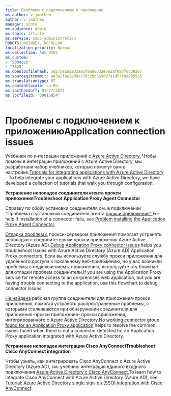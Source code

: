 ```yaml
---
title: Проблемы с подключением к приложению
ms.author: v-jmathew
author: v-jmathew
manager: scotv
ms.audience: Admin
ms.topic: article
ms.service: o365-administration
ROBOTS: NOINDEX, NOFOLLOW
localization_priority: Normal
ms.collection: Adm_O365
ms.custom:
- "9004326"
- "7825"
ms.openlocfilehash: 5d27592e2233a01fead0332e6e2af08bf6cd9287
ms.sourcegitcommit: a43e2fae2ed9cc7bc2bd869d97a1d57fa98955c5
ms.translationtype: MT
ms.contentlocale: ru-RU
ms.lasthandoff: 01/27/2021
ms.locfileid: "50016854"
---
```

# <a name="application-connection-issues"></a><span data-ttu-id="5e686-102">Проблемы с подключением к приложению</span><span class="sxs-lookup"><span data-stu-id="5e686-102">Application connection issues</span></span>

<span data-ttu-id="5e686-103">Учебники по интеграции приложений с [Azure Active Directory.](https://docs.microsoft.com/azure/active-directory/saas-apps/tutorial-list) Чтобы помочь в интеграции приложений с Azure Active Directory, мы разработали набор учебников, которые помогут вам в настройке.</span><span class="sxs-lookup"><span data-stu-id="5e686-103">[Tutorials for integrating applications with Azure Active Directory](https://docs.microsoft.com/azure/active-directory/saas-apps/tutorial-list) - To help integrate your applications with Azure Active Directory, we have developed a collection of tutorials that walk you through configuration.</span></span>

<span data-ttu-id="5e686-104">**Устранение неполадок соединители агента прокси приложения**</span><span class="sxs-lookup"><span data-stu-id="5e686-104">**Troubleshoot Application Proxy Agent Connector**</span></span>

<span data-ttu-id="5e686-105">Справку по сбойу установки соединителя см. в подключении "Проблема с установкой соединителя агента [прокси приложения".](https://docs.microsoft.com/azure/active-directory/manage-apps/application-proxy-connector-installation-problem)</span><span class="sxs-lookup"><span data-stu-id="5e686-105">For help if installation of a connector fails, see [Problem installing the Application Proxy Agent Connector](https://docs.microsoft.com/azure/active-directory/manage-apps/application-proxy-connector-installation-problem).</span></span>

<span data-ttu-id="5e686-106">[Отладка проблем с](https://docs.microsoft.com/azure/active-directory/manage-apps/application-proxy-debug-connectors) прокси-сервером приложения помогает устранять неполадки с соединитетелями прокси приложения Azure Active Directory (Azure AD).</span><span class="sxs-lookup"><span data-stu-id="5e686-106">[Debug Application Proxy connector issues](https://docs.microsoft.com/azure/active-directory/manage-apps/application-proxy-debug-connectors) helps you troubleshoot issues with Azure Active Directory (Azure AD) Application Proxy connectors.</span></span> <span data-ttu-id="5e686-107">Если вы используете службу прокси приложения для удаленного доступа к локальному веб-приложению, но у вас возникли проблемы с подключением к приложению, используйте эту flowchart для отладки проблем соединители.</span><span class="sxs-lookup"><span data-stu-id="5e686-107">If you are using the Application Proxy service for remote access to an on-premises web application, but you are having trouble connecting to the application, use this flowchart to debug connector issues.</span></span>

<span data-ttu-id="5e686-108">[Не найдена](https://docs.microsoft.com/azure/active-directory/manage-apps/application-proxy-connectivity-no-working-connector) рабочая группа соединители для приложения-прокси приложения, помогая устранять распространенные проблемы, с которыми сталкиваются при обнаружении соединители для приложения-прокси приложения- прокси приложения, интегрированного с Azure Active Directory.</span><span class="sxs-lookup"><span data-stu-id="5e686-108">[No working connector group found for an Application Proxy application](https://docs.microsoft.com/azure/active-directory/manage-apps/application-proxy-connectivity-no-working-connector) helps to resolve the common issues faced when there is not a connector detected for an Application Proxy application integrated with Azure Active Directory.</span></span>

<span data-ttu-id="5e686-109">**Устранение неполадок интеграции Cisco AnyConnect**</span><span class="sxs-lookup"><span data-stu-id="5e686-109">**Troubleshoot Cisco AnyConnect integration**</span></span>

<span data-ttu-id="5e686-110">Чтобы узнать, как интегрировать Cisco AnyConnect с Azure Active Directory (Azure AD), см. учебник: интеграция единого входного подключения [Azure Active Directory с Cisco AnyConnect.](https://docs.microsoft.com/azure/active-directory/saas-apps/cisco-anyconnect)</span><span class="sxs-lookup"><span data-stu-id="5e686-110">To learn how to integrate Cisco AnyConnect with Azure Active Directory (Azure AD), see [Tutorial: Azure Active Directory single sign-on (SSO) integration with Cisco AnyConnect](https://docs.microsoft.com/azure/active-directory/saas-apps/cisco-anyconnect).</span></span>
